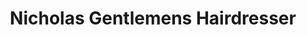 ---
title: "Nicholas Gentlemens Hairdresser"
url: /harrow/nicholas-gentlemens-hairdresser/
shop: hairdresser
---